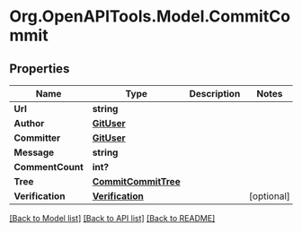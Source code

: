 # Org.OpenAPITools.Model.CommitCommit

## Properties

Name | Type | Description | Notes
------------ | ------------- | ------------- | -------------
**Url** | **string** |  | 
**Author** | [**GitUser**](GitUser.md) |  | 
**Committer** | [**GitUser**](GitUser.md) |  | 
**Message** | **string** |  | 
**CommentCount** | **int?** |  | 
**Tree** | [**CommitCommitTree**](CommitCommitTree.md) |  | 
**Verification** | [**Verification**](Verification.md) |  | [optional] 

[[Back to Model list]](../README.md#documentation-for-models) [[Back to API list]](../README.md#documentation-for-api-endpoints) [[Back to README]](../README.md)

